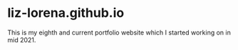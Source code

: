 # liz-lorena.github.io
This is my eighth and current portfolio website which I started working on in mid 2021.
